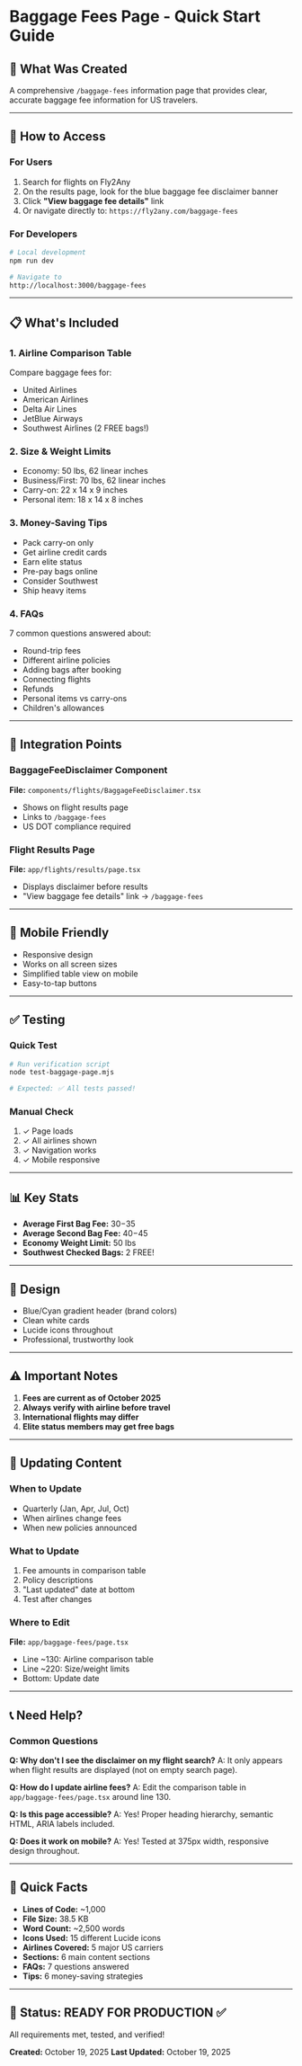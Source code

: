 # Baggage Fees Page - Quick Start Guide

## 🎯 What Was Created

A comprehensive `/baggage-fees` information page that provides clear, accurate baggage fee information for US travelers.

---

## 🚀 How to Access

### For Users
1. Search for flights on Fly2Any
2. On the results page, look for the blue baggage fee disclaimer banner
3. Click **"View baggage fee details"** link
4. Or navigate directly to: `https://fly2any.com/baggage-fees`

### For Developers
```bash
# Local development
npm run dev

# Navigate to
http://localhost:3000/baggage-fees
```

---

## 📋 What's Included

### 1. Airline Comparison Table
Compare baggage fees for:
- United Airlines
- American Airlines
- Delta Air Lines
- JetBlue Airways
- Southwest Airlines (2 FREE bags!)

### 2. Size & Weight Limits
- Economy: 50 lbs, 62 linear inches
- Business/First: 70 lbs, 62 linear inches
- Carry-on: 22 x 14 x 9 inches
- Personal item: 18 x 14 x 8 inches

### 3. Money-Saving Tips
- Pack carry-on only
- Get airline credit cards
- Earn elite status
- Pre-pay bags online
- Consider Southwest
- Ship heavy items

### 4. FAQs
7 common questions answered about:
- Round-trip fees
- Different airline policies
- Adding bags after booking
- Connecting flights
- Refunds
- Personal items vs carry-ons
- Children's allowances

---

## 🔗 Integration Points

### BaggageFeeDisclaimer Component
**File:** `components/flights/BaggageFeeDisclaimer.tsx`
- Shows on flight results page
- Links to `/baggage-fees`
- US DOT compliance required

### Flight Results Page
**File:** `app/flights/results/page.tsx`
- Displays disclaimer before results
- "View baggage fee details" link → `/baggage-fees`

---

## 📱 Mobile Friendly

- Responsive design
- Works on all screen sizes
- Simplified table view on mobile
- Easy-to-tap buttons

---

## ✅ Testing

### Quick Test
```bash
# Run verification script
node test-baggage-page.mjs

# Expected: ✅ All tests passed!
```

### Manual Check
1. ✓ Page loads
2. ✓ All airlines shown
3. ✓ Navigation works
4. ✓ Mobile responsive

---

## 📊 Key Stats

- **Average First Bag Fee:** $30-$35
- **Average Second Bag Fee:** $40-$45
- **Economy Weight Limit:** 50 lbs
- **Southwest Checked Bags:** 2 FREE!

---

## 🎨 Design

- Blue/Cyan gradient header (brand colors)
- Clean white cards
- Lucide icons throughout
- Professional, trustworthy look

---

## ⚠️ Important Notes

1. **Fees are current as of October 2025**
2. **Always verify with airline before travel**
3. **International flights may differ**
4. **Elite status members may get free bags**

---

## 🔄 Updating Content

### When to Update
- Quarterly (Jan, Apr, Jul, Oct)
- When airlines change fees
- When new policies announced

### What to Update
1. Fee amounts in comparison table
2. Policy descriptions
3. "Last updated" date at bottom
4. Test after changes

### Where to Edit
**File:** `app/baggage-fees/page.tsx`
- Line ~130: Airline comparison table
- Line ~220: Size/weight limits
- Bottom: Update date

---

## 📞 Need Help?

### Common Questions

**Q: Why don't I see the disclaimer on my flight search?**
A: It only appears when flight results are displayed (not on empty search page).

**Q: How do I update airline fees?**
A: Edit the comparison table in `app/baggage-fees/page.tsx` around line 130.

**Q: Is this page accessible?**
A: Yes! Proper heading hierarchy, semantic HTML, ARIA labels included.

**Q: Does it work on mobile?**
A: Yes! Tested at 375px width, responsive design throughout.

---

## 🎉 Quick Facts

- **Lines of Code:** ~1,000
- **File Size:** 38.5 KB
- **Word Count:** ~2,500 words
- **Icons Used:** 15 different Lucide icons
- **Airlines Covered:** 5 major US carriers
- **Sections:** 6 main content sections
- **FAQs:** 7 questions answered
- **Tips:** 6 money-saving strategies

---

## 🚦 Status: READY FOR PRODUCTION ✅

All requirements met, tested, and verified!

**Created:** October 19, 2025
**Last Updated:** October 19, 2025
